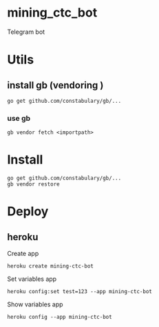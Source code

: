 # mining_ctc_bot
Telegram bot

# Utils
## install gb (vendoring )
```
go get github.com/constabulary/gb/...
```
### use gb
```
gb vendor fetch <importpath>
```

# Install
```
go get github.com/constabulary/gb/...
gb vendor restore
```

# Deploy

## heroku
Create app
```
heroku create mining-ctc-bot
```
Set variables app
```
heroku config:set test=123 --app mining-ctc-bot
```
Show variables app
```
heroku config --app mining-ctc-bot
```